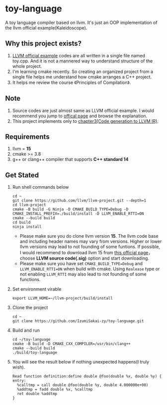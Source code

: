 # toy-language
A toy language compiler based on llvm. It's just an OOP implementation of the llvm official example(Kaleidoscope).



## Why this project exists?

1. [LLVM official example](https://llvm.org/docs/tutorial/MyFirstLanguageFrontend/) codes are all written in a single file named toy.cpp. And it is not a mannered way to understand structure of the whole project.
2. I'm learning cmake recently. So creating an organized project from a single file helps me understand how cmake arranges a C++ project.
3. It helps me review the course 《Principles of  Compilation》.

## Note

1. Source codes are just almost same as LLVM official example. I would recommend you jump to [offical page](https://llvm.org/docs/tutorial/MyFirstLanguageFrontend/) and browse the explanation.
2. This project implements only to [chapter3(Code generation to LLVM IR)](https://llvm.org/docs/tutorial/MyFirstLanguageFrontend/LangImpl03.html).

## Requirements

1. llvm = **15**
2. cmake >= 3.8
3. g++ or clang++ compiler that supports **C++ standard 14**

## Get Stated

1. Run shell commands below

   ```shell
   cd ~
   git clone https://github.com/llvm/llvm-project.git --depth=1
   cd llvm-project
   cmake -B build -G Ninja -D CMAKE_BUILD_TYPE=Debug -D CMAKE_INSTALL_PREFIX=./build/install -D LLVM_ENABLE_RTTI=ON
   cmake --build build
   cd build
   ninja install
   ```

   * Please make sure you do clone llvm version **15**. The llvm code base and including header names may vary from versions. Higher or lower llvm versions may lead to not founding of some funtions. If possible, I would recommend to download llvm 15 from [this official page](https://releases.llvm.org/download.html)，choose **LLVM source code(.sig)** option and start downloading.
   * Please make sure you have set `CMAKE_BUILD_TYPE=Debug` and `LLVM_ENABLE_RTTI=ON` when build with cmake. Using `Realease` type or not enabling `LLVM_RTTI` may also lead to not founding of some functions.

3. Set environment virable

   ```shell
   export LLVM_HOME=~/llvm-project/build/install
   ```

4. Clone the project

   ```shell
   cd ~
   git clone https://github.com/IzumiSakai-zy/toy-language.git
   ```

5. Build and run 

   ```shell
   cd ~/toy-language
   cmake -B build -D CMAKE_CXX_COMPILER=/usr/bin/clang++
   cmake --build build
   ./build/toy-language
   ```

6. You will see the result below if nothing unexpected happens(I truly wish).

   ```shell
   Read function definition:define double @foo(double %x, double %y) {
   entry:
     %calltmp = call double @foo(double %y, double 4.000000e+00)
     %addtmp = fadd double %x, %calltmp
     ret double %addtmp
   }
   ```

   

